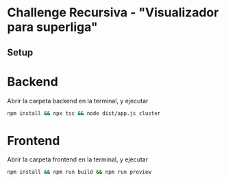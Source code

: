 # Challenge Recursiva - "Visualizador para superliga"

## Setup

# Backend

Abrir la carpeta backend en la terminal, y ejecutar

```bash
npm install && npx tsc && node dist/app.js cluster
```

# Frontend

Abrir la carpeta frontend en la terminal, y ejecutar

```bash
npm install && npm run build && npm run preview
```